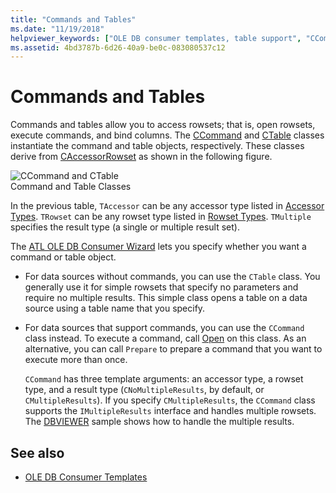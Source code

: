 ```yaml
---
title: "Commands and Tables"
ms.date: "11/19/2018"
helpviewer_keywords: ["OLE DB consumer templates, table support", "CCommand class, OLE DB consumer templates", "commands [C++], OLE DB Consumer Templates", "CTable class", "CAccessorRowset class, command and table classes", "rowsets, accessing", "tables [C++], OLE DB Consumer Templates", "OLE DB consumer templates, command support"]
ms.assetid: 4bd3787b-6d26-40a9-be0c-083080537c12
---
```

# Commands and Tables

Commands and tables allow you to access rowsets; that is, open rowsets, execute commands, and bind columns. The [CCommand](../../data/oledb/ccommand-class.md) and [CTable](../../data/oledb/ctable-class.md) classes instantiate the command and table objects, respectively. These classes derive from [CAccessorRowset](../../data/oledb/caccessorrowset-class.md) as shown in the following figure.

![CCommand and CTable](../../data/oledb/media/vccommandstables.gif "CCommand and CTable")<br/>
Command and Table Classes

In the previous table, `TAccessor` can be any accessor type listed in [Accessor Types](../../data/oledb/accessors-and-rowsets.md). `TRowset` can be any rowset type listed in [Rowset Types](../../data/oledb/accessors-and-rowsets.md). `TMultiple` specifies the result type (a single or multiple result set).

The [ATL OLE DB Consumer Wizard](../../atl/reference/atl-ole-db-consumer-wizard.md) lets you specify whether you want a command or table object.

- For data sources without commands, you can use the `CTable` class. You generally use it for simple rowsets that specify no parameters and require no multiple results. This simple class opens a table on a data source using a table name that you specify.

- For data sources that support commands, you can use the `CCommand` class instead. To execute a command, call [Open](../../data/oledb/ccommand-open.md) on this class. As an alternative, you can call `Prepare` to prepare a command that you want to execute more than once.

   `CCommand` has three template arguments: an accessor type, a rowset type, and a result type (`CNoMultipleResults`, by default, or `CMultipleResults`). If you specify `CMultipleResults`, the `CCommand` class supports the `IMultipleResults` interface and handles multiple rowsets. The [DBVIEWER](https://github.com/Microsoft/VCSamples) sample shows how to handle the multiple results.

## See also

- [OLE DB Consumer Templates](../../data/oledb/ole-db-consumer-templates-cpp.md)

